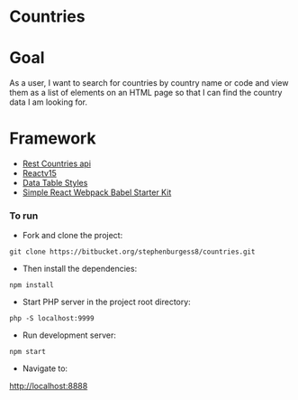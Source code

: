 # Countries

# Goal
As a user, I want to search for countries by country name or code and view them as a list of
elements on an HTML page so that I can find the country data I am looking for.

# Framework
* [Rest Countries api](https://restcountries.eu/)
* [Reactv15](https://github.com/facebook/react)
* [Data Table Styles](https://codepen.io/alassetter/pen/cyrfB)
* [Simple React Webpack Babel Starter Kit](https://github.com/alicoding/react-webpack-babel)

### To run

* Fork and clone the project:

```
git clone https://bitbucket.org/stephenburgess8/countries.git
```

* Then install the dependencies:

```
npm install
```

* Start PHP server in the project root directory:
```
php -S localhost:9999
```

* Run development server:

```
npm start
```

* Navigate to:

[http://localhost:8888](http://localhost:8888)
